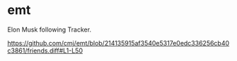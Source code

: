 # emt
Elon Musk following Tracker.

https://github.com/cmj/emt/blob/214135915af3540e5317e0edc336256cb40c3861/friends.diff#L1-L50
